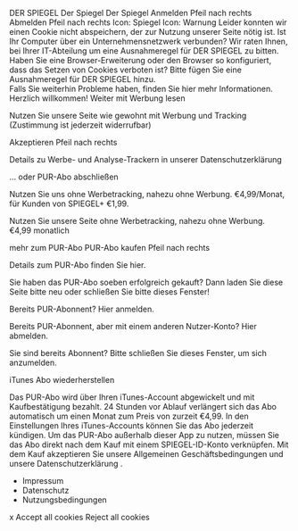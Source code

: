 DER SPIEGEL Der Spiegel Der Spiegel Anmelden Pfeil nach rechts Abmelden Pfeil nach rechts Icon: Spiegel Icon: Warnung Leider konnten wir einen Cookie nicht abspeichern, der zur Nutzung unserer Seite nötig ist. Ist Ihr Computer über ein Unternehmensnetzwerk verbunden? Wir raten Ihnen, bei Ihrer IT-Abteilung um eine Ausnahmeregel für DER SPIEGEL zu bitten. Haben Sie eine Browser-Erweiterung oder den Browser so konfiguriert, dass das Setzen von Cookies verboten ist? Bitte fügen Sie eine Ausnahmeregel für DER SPIEGEL hinzu.  
Falls Sie weiterhin Probleme haben, finden Sie hier mehr Informationen. Herzlich willkommen! Weiter mit Werbung lesen

Nutzen Sie unsere Seite wie gewohnt mit Werbung und Tracking (Zustimmung ist jederzeit widerrufbar)

Akzeptieren Pfeil nach rechts

Details zu Werbe- und Analyse-Trackern in unserer Datenschutzerklärung

... oder PUR-Abo abschließen

Nutzen Sie uns ohne Werbetracking, nahezu ohne Werbung. €4,99/Monat, für Kunden von SPIEGEL+ €1,99.

Nutzen Sie unsere Seite ohne Werbetracking, nahezu ohne Werbung.  
€4,99 monatlich

mehr zum PUR-Abo PUR-Abo kaufen Pfeil nach rechts

Details zum PUR-Abo finden Sie hier.

Sie haben das PUR-Abo soeben erfolgreich gekauft? Dann laden Sie diese Seite bitte neu oder schließen Sie bitte dieses Fenster!

Bereits PUR-Abonnent? Hier anmelden.

Bereits PUR-Abonnent, aber mit einem anderen Nutzer-Konto? Hier abmelden.

Sie sind bereits Abonnent? Bitte schließen Sie dieses Fenster, um sich anzumelden.

iTunes Abo wiederherstellen

Das PUR-Abo wird über Ihren iTunes-Account abgewickelt und mit Kaufbestätigung bezahlt. 24 Stunden vor Ablauf verlängert sich das Abo automatisch um einen Monat zum Preis von zurzeit €4,99. In den Einstellungen Ihres iTunes-Accounts können Sie das Abo jederzeit kündigen. Um das PUR-Abo außerhalb dieser App zu nutzen, müssen Sie das Abo direkt nach dem Kauf mit einem SPIEGEL-ID-Konto verknüpfen. Mit dem Kauf akzeptieren Sie unsere Allgemeinen Geschäftsbedingungen und unsere Datenschutzerklärung .

*   Impressum
*   Datenschutz
*   Nutzungsbedingungen

x Accept all cookies Reject all cookies